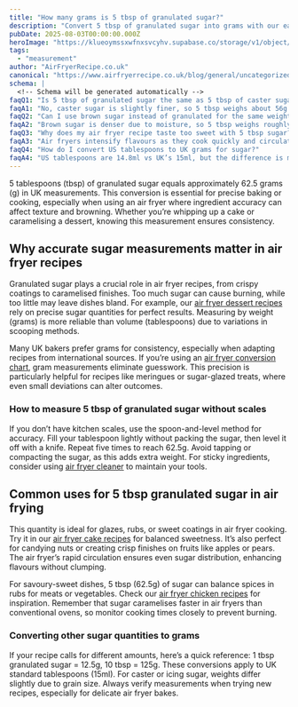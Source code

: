 ```yaml
---
title: "How many grams is 5 tbsp of granulated sugar?"
description: "Convert 5 tbsp of granulated sugar into grams with our easy guide. Perfect for air fryer recipes and baking accuracy."
pubDate: 2025-08-03T00:00:00.000Z
heroImage: "https://klueoymssxwfnxsvcyhv.supabase.co/storage/v1/object/public/Shmucket/how-many-grams-is-5-tbsp-granulated-sugar.webp"
tags:
  - "measurement"
author: "AirFryerRecipe.co.uk"
canonical: "https://www.airfryerrecipe.co.uk/blog/general/uncategorized/how-many-grams-is-5-tbsp-granulated-sugar"
schema: |
  <!-- Schema will be generated automatically -->
faqQ1: "Is 5 tbsp of granulated sugar the same as 5 tbsp of caster sugar in grams?"
faqA1: "No, caster sugar is slightly finer, so 5 tbsp weighs about 56g compared to granulated sugar’s 62.5g. The difference matters in delicate bakes where texture is key. Always check specific conversions for best results in air fryer recipes."
faqQ2: "Can I use brown sugar instead of granulated for the same weight?"
faqA2: "Brown sugar is denser due to moisture, so 5 tbsp weighs roughly 75g. You’ll need to reduce the quantity to match granulated sugar’s 62.5g. Brown sugar also adds moisture, which may affect air fryer cooking times."
faqQ3: "Why does my air fryer recipe taste too sweet with 5 tbsp sugar?"
faqA3: "Air fryers intensify flavours as they cook quickly and circulate heat efficiently. Try reducing sugar by 1-2 tbsp (12.5-25g) for balanced sweetness. Also, ensure you’re using level tablespoons, not heaped."
faqQ4: "How do I convert US tablespoons to UK grams for sugar?"
faqA4: "US tablespoons are 14.8ml vs UK’s 15ml, but the difference is minimal. For granulated sugar, 5 US tbsp ≈ 60g. For precision in air fryer recipes, we recommend sticking to weight measurements in grams."
---
```

<p>5 tablespoons (tbsp) of granulated sugar equals approximately 62.5 grams (g) in UK measurements. This conversion is essential for precise baking or cooking, especially when using an air fryer where ingredient accuracy can affect texture and browning. Whether you’re whipping up a cake or caramelising a dessert, knowing this measurement ensures consistency.</p>

<h2>Why accurate sugar measurements matter in air fryer recipes</h2>  
<p>Granulated sugar plays a crucial role in air fryer recipes, from crispy coatings to caramelised finishes. Too much sugar can cause burning, while too little may leave dishes bland. For example, our <a href=https://www.airfryerrecipe.co.uk/recipes>air fryer dessert recipes</a> rely on precise sugar quantities for perfect results. Measuring by weight (grams) is more reliable than volume (tablespoons) due to variations in scooping methods.</p>  

<p>Many UK bakers prefer grams for consistency, especially when adapting recipes from international sources. If you’re using an <a href=https://www.airfryerrecipe.co.uk/air-fryer-conversion-chart>air fryer conversion chart</a>, gram measurements eliminate guesswork. This precision is particularly helpful for recipes like meringues or sugar-glazed treats, where even small deviations can alter outcomes.</p>  

<h3>How to measure 5 tbsp of granulated sugar without scales</h3>  
<p>If you don’t have kitchen scales, use the spoon-and-level method for accuracy. Fill your tablespoon lightly without packing the sugar, then level it off with a knife. Repeat five times to reach 62.5g. Avoid tapping or compacting the sugar, as this adds extra weight. For sticky ingredients, consider using <a href=https://www.airfryerrecipe.co.uk/air-fryer-cleaner>air fryer cleaner</a> to maintain your tools.</p>  

<h2>Common uses for 5 tbsp granulated sugar in air frying</h2>  
<p>This quantity is ideal for glazes, rubs, or sweet coatings in air fryer cooking. Try it in our <a href=https://www.airfryerrecipe.co.uk/recipe-category/cakes>air fryer cake recipes</a> for balanced sweetness. It’s also perfect for candying nuts or creating crisp finishes on fruits like apples or pears. The air fryer’s rapid circulation ensures even sugar distribution, enhancing flavours without clumping.</p>  

<p>For savoury-sweet dishes, 5 tbsp (62.5g) of sugar can balance spices in rubs for meats or vegetables. Check our <a href=https://www.airfryerrecipe.co.uk/recipe-category/chicken>air fryer chicken recipes</a> for inspiration. Remember that sugar caramelises faster in air fryers than conventional ovens, so monitor cooking times closely to prevent burning.</p>  

<h3>Converting other sugar quantities to grams</h3>  
<p>If your recipe calls for different amounts, here’s a quick reference: 1 tbsp granulated sugar = 12.5g, 10 tbsp = 125g. These conversions apply to UK standard tablespoons (15ml). For caster or icing sugar, weights differ slightly due to grain size. Always verify measurements when trying new recipes, especially for delicate air fryer bakes.</p>
